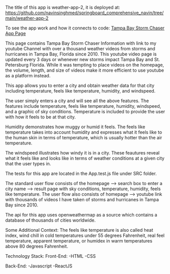 The title of this app is weather-app-2, it is deployed at:
https://github.com/navinsinghmed/springboard_comprehensive_navin/tree/main/weather-app-2

To see the app work and how it connects to code:
[Tampa Bay Storm Chaser App Page
](https://codesandbox.io/s/frosty-tdd-hw6r8s?file=/src/App.js)

This page contains Tampa Bay Storm Chaser Information with link to my youtube Channel with
over a thousand weather videos from storms and hurricanes in Tampa Bay, Florida since 2010. This youtube video page is updated every 3 days or whenever new storms impact Tampa Bay and St. Petersburg Florida. While it was tempting to place videos on the homepage, the volume, length, and size of videos make it more efficient to use youtube as a platform instead. 

This app allows you to enter a city and obtain weather data for that city including temperature,
feels like temperature, humidity, and windspeed.

The user simply enters a city and will see all the above features. The features include temperature, feels like temperature, humidity, windspeed, and a graphic of sky conditions. Temperature is included to provide the user with how it feels to be at that city. 

Humidity demonstrates how muggy or humid it feels. The feels like temperature takes into account humidity and expresses what it feels like to the human skin in terms of temperature, which is usually hotter than the air temperature. 

The windspeed illustrates how windy it is in a city. These feautures reveal what it feels like and looks like in terms of weather conditions at a given city that the user types in. 

The tests for this app are located in the App.test.js file under SRC folder.

The standard user flow consists of the homepage --> search box to enter a city name --> result page with sky conditions, temperature, humidity, feels like temperature. The user flow also consists of homepage --> youtube link with thousands of videos I have taken of storms and hurricanes in Tampa Bay since 2010. 

The api for this app uses openweathermap as a source which contains a database of thousands of cities worldwide. 

Some Additional Context:
The feels like temperature is also called heat index, wind chill in cold temperatures under 55 degrees Fahrenheit, real feel temperature, apparent temperature, or humidex in warm temperatures above 80 degrees Fahrenheit. 

Technology Stack: Front-End:
-HTML
-CSS 

Back-End:
-Javascript
-ReactJS
